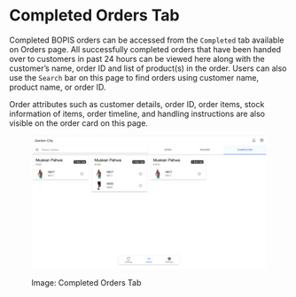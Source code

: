 # Completed Orders Tab

Completed BOPIS orders can be accessed from the `Completed` tab available on Orders page. All successfully completed orders that have been handed over to customers in past 24 hours can be viewed here along with the customer’s name, order ID and list of product(s) in the order. Users can also use the `Search` bar on this page to find orders using customer name, product name, or order ID.  

Order attributes such as customer details, order ID, order items, stock information of items, order timeline, and handling instructions are also visible on the order card on this page.


<figure><img src="../../.gitbook/assets/Screenshot 2024-01-01 at 11.55.10 PM.png" alt=""><figcaption><p>Image: Completed Orders Tab</p></figcaption></figure>
